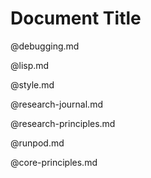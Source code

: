 # Document Title


@debugging.md

@lisp.md

@style.md

@research-journal.md

@research-principles.md

@runpod.md

@core-principles.md
